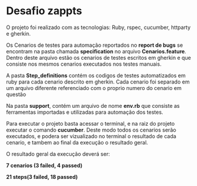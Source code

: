 # Desafio zappts

O projeto foi realizado com as tecnologias: Ruby, rspec, cucumber, httparty e gherkin.

Os Cenarios de testes para automação reportados no **report de bugs** se encontram na pasta chamada **specification** no arquivo **Cenarios.feature**. Dentro deste arquivo estão os cenarios de testes escritos em gherkin e que consiste nos mesmos cenarios executados nos testes manuais.

A pasta **Step_definitions** contém os codigos de testes automatizados em ruby para cada cenario descrito em gherkin. Cada cenario foi separado em um arquivo diferente referenciado com o proprio numero do cenario em questão

Na pasta **support**, contém um arquivo de nome **env.rb** que consiste as ferramentas importadas e utilizadas para automação dos testes.

Para executar o projeto basta acessar o terminal, e na raiz do projeto executar o comando **cucumber**. Deste modo todos os cenarios serão executados, e podera ser vizualizado no terminal o resultado de cada cenario, e tambem ao final da execução o resultado geral.

O resultado geral da execução deverá ser:

**7 cenarios (3 failed, 4 passed)**

**21 steps(3 failed, 18 passed)**